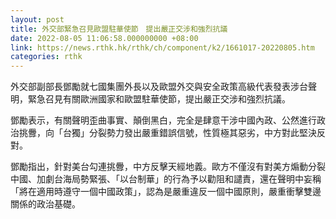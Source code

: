 ```yaml
---
layout: post
title: 外交部緊急召見歐盟駐華使節　提出嚴正交涉和強烈抗議
date: 2022-08-05 11:06:58.000000000 +08:00
link: https://news.rthk.hk/rthk/ch/component/k2/1661017-20220805.htm
categories: rthk
---
```


外交部副部長鄧勵就七國集團外長以及歐盟外交與安全政策高級代表發表涉台聲明，緊急召見有關歐洲國家和歐盟駐華使節，提出嚴正交涉和強烈抗議。

鄧勵表示，有關聲明歪曲事實、顛倒黑白，完全是肆意干涉中國內政、公然進行政治挑釁，向「台獨」分裂勢力發出嚴重錯誤信號，性質極其惡劣，中方對此堅決反對。

鄧勵指出，針對美台勾連挑釁，中方反擊天經地義。歐方不僅沒有對美方煽動分裂中國、加劇台海局勢緊張、「以台制華」的行為予以勸阻和譴責，還在聲明中妄稱「將在適用時遵守一個中國政策」，認為是嚴重違反一個中國原則，嚴重衝擊雙邊關係的政治基礎。
